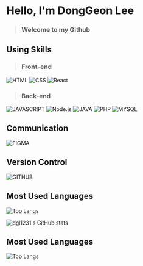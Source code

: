 # Hello, I'm DongGeon Lee
> ### Welcome to my Github

## Using Skills
> ### Front-end
![HTML](https://img.shields.io/badge/-HTML-E34F26?style=for-the-badge&logo=HTML5&logoColor=white)
![CSS](https://img.shields.io/badge/-CSS-1572B6?style=for-the-badge&logo=Css3&logoColor=white)
![React](https://img.shields.io/badge/-React-61DBFB?style=for-the-badge&logo=Css3&logoColor=navy)

> ### Back-end

![JAVASCRIPT](https://img.shields.io/badge/-JavaScript-F7DF1E?style=for-the-badge&logo=JavaScript&logoColor=black)
![Node.js](https://img.shields.io/badge/-Node.js-68A063?style=for-the-badge&logo=Python&logoColor=white)
![JAVA](https://img.shields.io/badge/JAVA-007396?style=for-the-badge&logo=Java&logoColor=white)
![PHP](https://img.shields.io/badge/-PHP-8993be?style=for-the-badge&logo=Docker&logoColor=white)
![MYSQL](https://img.shields.io/badge/-MySQL-4479A1?style=for-the-badge&logo=MySQL&logoColor=white)

## Communication
![FIGMA](https://img.shields.io/badge/-FIGMA-F24E1E?style=for-the-badge&logo=FIGMA&logoColor=white)

## Version Control
![GITHUB](https://img.shields.io/badge/-GITHUB-181717?style=for-the-badge&logo=GITHUB&logoColor=white)

## Most Used Languages
![Top Langs](https://github-readme-stats.vercel.app/api/top-langs/?username=Hongjeongin&layout=compact&theme=tokyonight)

![dgl1231's GitHub stats](https://github-readme-stats.vercel.app/api?username=dgl1231&show_icons=true&theme=radical)

## Most Used Languages
![Top Langs](https://github-readme-stats.vercel.app/api/top-langs/?username=dgl1231&layout=compact&theme=tokyonight)


